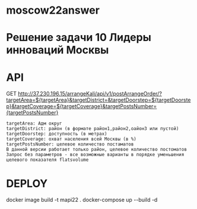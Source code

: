 # moscow22answer
# Решение задачи 10 Лидеры инноваций Москвы

# API
GET http://37.230.196.15/arrangeKali/api/v1/postArrangeOrder/?targetArea=${targetArea}&targetDistrict=&targetDoorstep=${targetDoorstep}&targetCoverage=${targetCoverage}&targetPostsNumber={targetPostsNumber}

    targetArea: Адм округ
    targetDistrict: район (в формате район1,район2,оайон3 или пустой)
    targetDoorstep: доступность (в метрах)
    targetCoverage: охват населения всей Москвы (в %)
    targetPostsNumber: целевое количество постаматов
    В данной версии работает только район, целевое количество постоматов
    Запрос без параметров - все возможные варианты в порядке уменьшения целевого показателя flatsvolume

# DEPLOY
 docker image build -t mapi22 .
 docker-compose up --build -d
